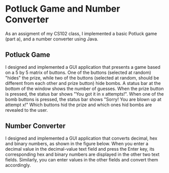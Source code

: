 # Potluck Game and Number Converter
As an assigment of my CS102 class, I implemented a basic Potluck game (part a), and a number converter using Java.
## Potluck Game
I designed and implemented a GUI application that presents a game based on a 5 by 5 matrix of buttons. One of the buttons (selected at random) "hides" the prize, while two of the buttons (selected at random, should be different from each other and prize button) hide bombs. A status bar at the bottom of the window shows the number of guesses. When the prize button is pressed, the status bar shows "You got it in x attempts!". When one of the bomb buttons is pressed, the status bar shows "Sorry! You are blown up at attempt x!" Which buttons hid the prize and which ones hid bombs are revealed to the user.
## Number Converter
I designed and implemented a GUI application that converts decimal, hex and binary numbers, as shown in the figure below. When you enter a decimal value in the decimal-value text field and press the Enter key, its corresponding hex and binary numbers are displayed in the other two text fields. Similarly, you can enter values in the other fields and convert them accordingly.



  
